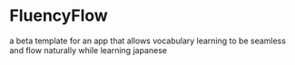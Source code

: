# FluencyFlow
a beta template for an app that allows vocabulary learning to be seamless and flow naturally while learning japanese
